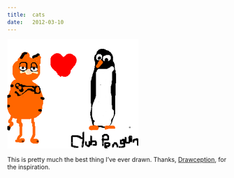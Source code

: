 ```yaml
---
title:  cats
date:   2012-03-10
---
```


![](/images/2012-03-10-drawception.png)

This is pretty much the best thing I’ve ever drawn. Thanks, [Drawception](https://drawception.com/), for the inspiration.